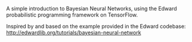 A simple introduction to Bayesian Neural Networks, using the Edward probabilistic programming framework on TensorFlow.

Inspired by and based on the example provided in the Edward codebase: http://edwardlib.org/tutorials/bayesian-neural-network
